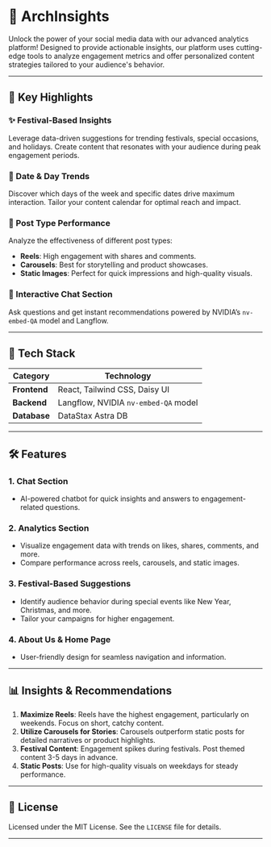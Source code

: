 # 🌟 **ArchInsights**  

Unlock the power of your social media data with our advanced analytics platform! Designed to provide actionable insights, our platform uses cutting-edge tools to analyze engagement metrics and offer personalized content strategies tailored to your audience's behavior.  


---

## 🎯 **Key Highlights**  

### **✨ Festival-Based Insights**  
Leverage data-driven suggestions for trending festivals, special occasions, and holidays. Create content that resonates with your audience during peak engagement periods.  

### **📅 Date & Day Trends**  
Discover which days of the week and specific dates drive maximum interaction. Tailor your content calendar for optimal reach and impact.  

### **📸 Post Type Performance**  
Analyze the effectiveness of different post types:  
- **Reels**: High engagement with shares and comments.  
- **Carousels**: Best for storytelling and product showcases.  
- **Static Images**: Perfect for quick impressions and high-quality visuals.  

### **💬 Interactive Chat Section**  
Ask questions and get instant recommendations powered by NVIDIA’s `nv-embed-QA` model and Langflow.  

---

## 🔧 **Tech Stack**  

| **Category**        | **Technology**          |  
|---------------------|-------------------------|  
| **Frontend**        | React, Tailwind CSS, Daisy UI |  
| **Backend**         | Langflow, NVIDIA `nv-embed-QA` model |  
| **Database**        | DataStax Astra DB      |  

---

## 🛠️ **Features**  

### **1. Chat Section**  
- AI-powered chatbot for quick insights and answers to engagement-related questions.  

### **2. Analytics Section**  
- Visualize engagement data with trends on likes, shares, comments, and more.  
- Compare performance across reels, carousels, and static images.  

### **3. Festival-Based Suggestions**  
- Identify audience behavior during special events like New Year, Christmas, and more.  
- Tailor your campaigns for higher engagement.  

### **4. About Us & Home Page**  
- User-friendly design for seamless navigation and information.  

---


## 📊 **Insights & Recommendations**  

1. **Maximize Reels**: Reels have the highest engagement, particularly on weekends. Focus on short, catchy content.  
2. **Utilize Carousels for Stories**: Carousels outperform static posts for detailed narratives or product highlights.  
3. **Festival Content**: Engagement spikes during festivals. Post themed content 3-5 days in advance.  
4. **Static Posts**: Use for high-quality visuals on weekdays for steady performance.  

---



## 📜 **License**  

Licensed under the MIT License. See the `LICENSE` file for details.  

---

